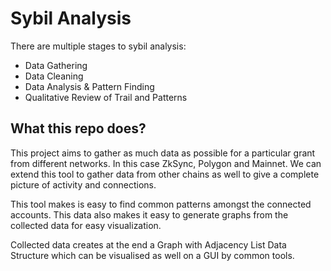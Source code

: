 # Sybil Analysis

There are multiple stages to sybil analysis:

* Data Gathering
* Data Cleaning
* Data Analysis & Pattern Finding
* Qualitative Review of Trail and Patterns

## What this repo does?

This project aims to gather as much data as possible for a particular grant from different networks. In this case ZkSync, Polygon and Mainnet. We can extend this tool to gather data from other chains as well to give a complete picture of activity and connections.

This tool makes is easy to find common patterns amongst the connected accounts. This data also makes it easy to generate graphs from the collected data for easy visualization.

Collected data creates at the end a Graph with Adjacency List Data Structure which can be visualised as well on a GUI by common tools. 
